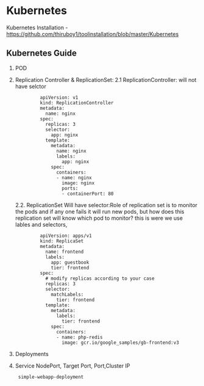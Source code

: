 # Kubernetes

Kubernetes Installation - https://github.com/thiruboy1/toolinstallation/blob/master/Kubernetes

## Kubernetes Guide

1. POD
2. Replication Controller & ReplicationSet:
    2.1 ReplicationController: will not have selctor
    
                apiVersion: v1
                kind: ReplicationController
                metadata:
                  name: nginx
                spec:
                  replicas: 3
                  selector:
                    app: nginx
                  template:
                    metadata:
                      name: nginx
                      labels:
                        app: nginx
                    spec:
                      containers:
                      - name: nginx
                        image: nginx
                        ports:
                        - containerPort: 80
    2.2. ReplicationSet Will have selector:Role of replication set is to monitor the pods and if any one fails it will run new pods, but how does this replication set will know which pod to monitor? 
    this is were we use lables and selectors,
     
                apiVersion: apps/v1
                kind: ReplicaSet
                metadata:
                  name: frontend
                  labels:
                    app: guestbook
                    tier: frontend
                spec:
                  # modify replicas according to your case
                  replicas: 3
                  selector:
                    matchLabels:
                      tier: frontend
                  template:
                    metadata:
                      labels:
                        tier: frontend
                    spec:
                      containers:
                      - name: php-redis
                        image: gcr.io/google_samples/gb-frontend:v3
3. Deployments
4. Service
        NodePort, Target Port, Port,Cluster IP 
        
        simple-webapp-deployment





